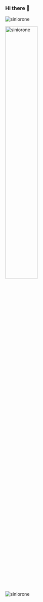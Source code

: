 ### Hi there 👋
<p align="left"> <img src="https://komarev.com/ghpvc/?username=siniorone" alt="siniorone" /> </p>

<div>
	  <img width="45%"  src="https://github-readme-streak-stats.herokuapp.com/?user=siniorone&" alt="siniorone" />
</div>

<div>
<p><img align="left" src="https://github-readme-stats.vercel.app/api/top-langs/?username=siniorone&hide=jupyter%20notebook&layout=compact&theme=gruvbox_light" alt="siniorone" /></p>
</div><br>
<!--
**siniorone/siniorone** is a ✨ _special_ ✨ repository because its `README.md` (this file) appears on your GitHub profile.

Here are some ideas to get you started:

- 🔭 I’m currently working on ...
- 🌱 I’m currently learning ...
- 👯 I’m looking to collaborate on ...
- 🤔 I’m looking for help with ...
- 💬 Ask me about ...
- 📫 How to reach me: ...
- 😄 Pronouns: ...
- ⚡ Fun fact: ...
-->
